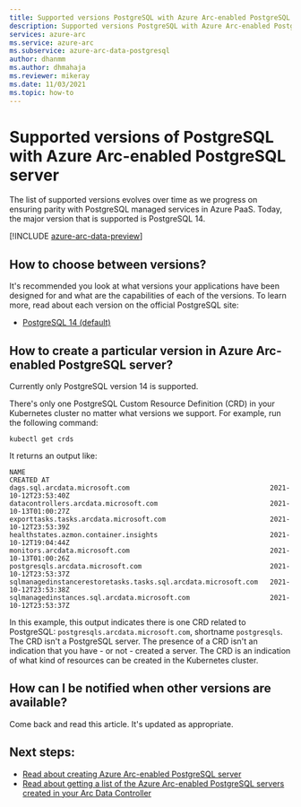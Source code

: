 ```yaml
---
title: Supported versions PostgreSQL with Azure Arc-enabled PostgreSQL server
description: Supported versions PostgreSQL with Azure Arc-enabled PostgreSQL server
services: azure-arc
ms.service: azure-arc
ms.subservice: azure-arc-data-postgresql
author: dhanmm
ms.author: dhmahaja
ms.reviewer: mikeray
ms.date: 11/03/2021
ms.topic: how-to
---
```


# Supported versions of PostgreSQL with Azure Arc-enabled PostgreSQL server
The list of supported versions evolves over time as we progress on ensuring parity with PostgreSQL managed services in Azure PaaS. Today, the major version that is supported is PostgreSQL 14.

[!INCLUDE [azure-arc-data-preview](../../../includes/azure-arc-data-preview.md)]

## How to choose between versions?
It's recommended you look at what versions your applications have been designed for and what are the capabilities of each of the versions. 
To learn more, read about each version on the official PostgreSQL site:
- [PostgreSQL 14 (default)](https://www.postgresql.org/docs/14/index.html)

## How to create a particular version in Azure Arc-enabled PostgreSQL server?
Currently only PostgreSQL version 14 is supported.

There's only one PostgreSQL Custom Resource Definition (CRD) in your Kubernetes cluster no matter what versions we support.
For example, run the following command:
```console
kubectl get crds
```

It returns an output like:
```console
NAME                                                             CREATED AT
dags.sql.arcdata.microsoft.com                                   2021-10-12T23:53:40Z
datacontrollers.arcdata.microsoft.com                            2021-10-13T01:00:27Z
exporttasks.tasks.arcdata.microsoft.com                          2021-10-12T23:53:39Z
healthstates.azmon.container.insights                            2021-10-12T19:04:44Z
monitors.arcdata.microsoft.com                                   2021-10-13T01:00:26Z
postgresqls.arcdata.microsoft.com                                2021-10-12T23:53:37Z
sqlmanagedinstancerestoretasks.tasks.sql.arcdata.microsoft.com   2021-10-12T23:53:38Z
sqlmanagedinstances.sql.arcdata.microsoft.com                    2021-10-12T23:53:37Z
```

In this example, this output indicates there is one CRD related to PostgreSQL: `postgresqls.arcdata.microsoft.com`, shortname `postgresqls`. The CRD isn't a PostgreSQL server. The presence of a CRD isn't an indication that you have - or not - created a server. The CRD is an indication of what kind of resources can be created in the Kubernetes cluster.

## How can I be notified when other versions are available?
Come back and read this article. It's updated as appropriate.


## Next steps:
- [Read about creating Azure Arc-enabled PostgreSQL server](create-postgresql-server.md)
- [Read about getting a list of the Azure Arc-enabled PostgreSQL servers created in your Arc Data Controller](list-servers-postgresql.md)
